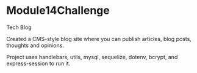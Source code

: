 # Module14Challenge
 
 Tech Blog 

 Created a CMS-style blog site where you can publish articles, blog posts, thoughts and opinions. 

 Project uses handlebars, utils, mysql, sequelize, dotenv, bcrypt, and express-session to run it. 